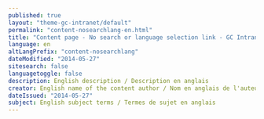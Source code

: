 ```yaml
---
published: true
layout: "theme-gc-intranet/default"
permalink: "content-nosearchlang-en.html"
title: "Content page - No search or language selection link - GC Intranet theme"
language: en
altLangPrefix: "content-nosearchlang"
dateModified: "2014-05-27"
sitesearch: false
languagetoggle: false
description: English description / Description en anglais
creator: English name of the content author / Nom en anglais de l'auteur du contenu
dateIssued: "2014-05-27"
subject: English subject terms / Termes de sujet en anglais
---
```


